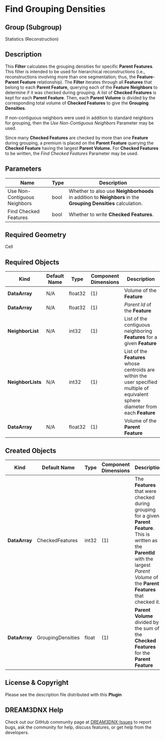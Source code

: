 # Find Grouping Densities

## Group (Subgroup)

Statistics (Reconstruction)

## Description

This **Filter** calculates the grouping densities for specific **Parent Features**.  This filter is intended to be used for hierarchical reconstructions (i.e., reconstructions involving more than one segmentation; thus, the **Feature**-**Parent Feature** relationship). The **Filter** iterates through all **Features** that belong to each **Parent Feature,** querying each of the **Feature** **Neighbors** to determine if it was checked during grouping. A list of **Checked Features** is kept for each **Parent Feature**.  Then, each **Parent Volume** is divided by the corresponding total volume of **Checked Features** to give the **Grouping Densities**.

If non-contiguous neighbors were used in addition to standard neighbors for grouping, then the *Use Non-Contiguous Neighbors* Parameter may be used.

Since many **Checked Features** are checked by more than one **Feature** during grouping, a premium is placed on the **Parent Feature** querying the **Checked Feature** having the largest **Parent Volume.**  For **Checked Features** to be written, the *Find Checked Features* Parameter may be used.

## Parameters

| Name | Type | Description |
|------|------| ----------- |
| Use Non-Contiguous Neighbors | bool | Whether to also use **Neighborhoods** in addition to **Neighbors** in the **Grouping Densities** calculation. |
| Find Checked Features | bool | Whether to write **Checked Features**. |

## Required Geometry

Cell

## Required Objects

| Kind | Default Name | Type | Component Dimensions | Description |
|------|--------------|------|----------------------|-------------|
| **DataArray** | N/A | float32 | (1) | Volume of the **Feature** |
| **DataArray** | N/A | float32 | (1) | *Parent Id* of the **Feature** |
| **NeighborList**  | N/A | int32 | (1) | List of the contiguous neighboring **Features** for a given **Feature** |
| **NeighborLists** | N/A | int32 | (1) | List of the **Features** whose centroids are within the user specified multiple of equivalent sphere diameter from each **Feature** |
| **DataArray** | N/A | float32 | (1) | Volume of the **Parent Feature** |

## Created Objects

| Kind | Default Name | Type | Component Dimensions | Description |
|------|--------------|------|----------------------|-------------|
| **DataArray** | CheckedFeatures |  int32 | (1) | The **Features** that were checked during grouping for a given **Parent Feature**.  This is written as the **ParentId** with the largest *Parent Volume* of the **Parent Features** that checked it. |
| **DataArray** | GroupingDensities | float | (1) | **Parent Volume** divided by the sum of the **Checked Features** for the **Parent Feature** |

## License & Copyright

Please see the description file distributed with this **Plugin**

## DREAM3DNX Help

Check out our GitHub community page at [DREAM3DNX-Issues](https://github.com/BlueQuartzSoftware/DREAM3DNX-Issues) to report bugs, ask the community for help, discuss features, or get help from the developers.
